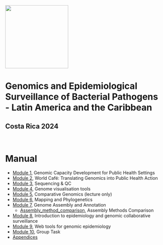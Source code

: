 <img src="https://coursesandconferences.wellcomeconnectingscience.org/wp-content/themes/wcc_courses_and_conferences/dist/assets/svg/logo.svg" width="200" height="200">

# Genomics and Epidemiological Surveillance of Bacterial Pathogens - Latin America and the Caribbean
## Costa Rica 2024

<br>

# Manual

- [Module 1](), Genomic Capacity Development for Public Health Settings 
- [Module 2](), World Café: Translating Genomics into Public Health Action
- [Module 3](), Sequencing & QC 
- [Module 4](), Genome visualisation tools
- [Module 5](), Comparative Genomics (lecture only)
- [Module 6](https://github.com/WCSCourses/GenEpiLAC2024/blob/main/Manuals/Mapping_and_Phylogenetics/Mapping+Phylo.md), Mapping and Phylogenetics
- [Module 7](), Genome Assembly and Annotation
  - [Assembly_method_comparison](https://github.com/WCSCourses/GenEpiLAC2024/blob/main/Manuals/Assembly_method_comparison/Assembly_method_comparison.md), Assembly Methods Comparison
- [Module 8](), Introduction to epidemiology and genomic collaborative surveillance 
- [Module 9](), Web tools for genomic epidemiology
- [Module 10](), Group Task
- [Appendices]()
